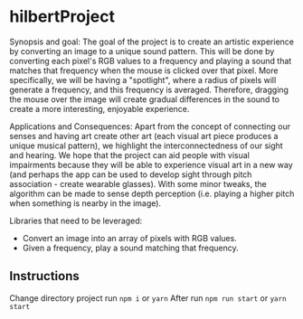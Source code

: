 # hilbertProject

Synopsis and goal: The goal of the project is to create an artistic experience by converting an image to a unique sound pattern. This will be done by converting each pixel's RGB values to a frequency and playing a sound that matches that frequency when the mouse is clicked over that pixel. More specifically, we will be having a "spotlight", where a radius of pixels will generate a frequency, and this frequency is averaged. Therefore, dragging the mouse over the image will create gradual differences in the sound to create a more interesting, enjoyable experience.

Applications and Consequences: Apart from the concept of connecting our senses and having art create other art (each visual art piece produces a unique musical pattern), we highlight the interconnectedness of our sight and hearing. We hope that the project can aid people with visual impairments because they will be able to experience visual art in a new way (and perhaps the app can be used to develop sight through pitch association - create wearable glasses). With some minor tweaks, the algorithm can be made to sense depth perception (i.e. playing a higher pitch when something is nearby in the image).

Libraries that need to be leveraged:
- Convert an image into an array of pixels with RGB values.
- Given a frequency, play a sound matching that frequency.

## Instructions
Change directory project
run `npm i` or `yarn`
After run `npm run start` or `yarn start`